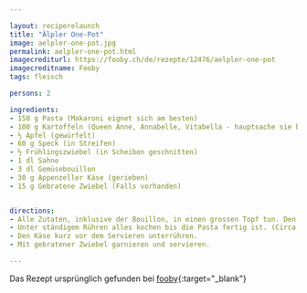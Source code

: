 ```yaml
---

layout: reciperelaunch
title: "Älpler One-Pot"
image: aelpler-one-pot.jpg
permalink: aelpler-one-pot.html
imagecrediturl: https://fooby.ch/de/rezepte/12476/aelpler-one-pot
imagecreditname: Fooby
tags: fleisch

persons: 2

ingredients:
- 150 g Pasta (Makaroni eignet sich am besten)
- 100 g Kartoffeln (Queen Anne, Annabelle, Vitabella - hauptsache sie behalten ihre Form), in Würfel geschnitten
- ½ Apfel (gewürfelt)
- 60 g Speck (in Streifen)
- ½ Frühlingszwiebel (in Scheiben geschnitten)
- 1 dl Sahne
- 3 dl Gemüsebouillon
- 30 g Appenzeller Käse (gerieben)
- 15 g Gebratene Zwiebel (Falls vorhanden)


directions:
- Alle Zutaten, inklusive der Bouillon, in einen grossen Topf tun. Den Käse vorerst weglassen. 
- Unter ständigem Rühren alles kochen bis die Pasta fertig ist. (Circa 8 Minuten.)
- Den Käse kurz vor dem Servieren unterrühren. 
- Mit gebratener Zwiebel garnieren und servieren. 

---
```


Das Rezept ursprünglich gefunden bei [fooby](https://fooby.ch/de/rezepte/12476/aelpler-one-pot){:target="_blank"}
